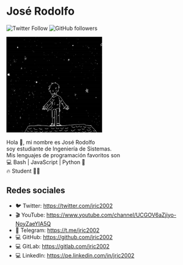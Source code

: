 # José Rodolfo
![Twitter Follow](https://img.shields.io/twitter/follow/jric2002?style=social)
![GitHub followers](https://img.shields.io/github/followers/jric2002?label=Jos%C3%A9%20Rodolfo&style=social)
<!-- ![Avatar](https://raw.githubusercontent.com/jric2002/jric2002/master/Avatars/Space.jpg) -->
<img src="https://raw.githubusercontent.com/jric2002/jric2002/master/Avatars/Space.jpg" width="250px" alt="Avatar"/>

Hola 👋, mi nombre es José Rodolfo  
soy estudiante de Ingeniería de Sistemas.  
Mis lenguajes de programación favoritos son  
💻 Bash | JavaScript | Python 📡  
🔥 Student 💚🚀

## Redes sociales
* 🐦 Twitter: https://twitter.com/jric2002
* 🎬 YouTube: https://www.youtube.com/channel/UCGOV6aZjiyo-NoyZaeYIA5Q
* 🚀 Telegram: https://t.me/jric2002
* 💻 GitHub: https://github.com/jric2002
* 💻 GitLab: https://gitlab.com/jric2002
* 💻 LinkedIn: https://pe.linkedin.com/in/jric2002

<!--
**jric2002/jric2002** is a ✨ _special_ ✨ repository because its `README.md` (this file) appears on your GitHub profile.

Here are some ideas to get you started:

- 🔭 I’m currently working on ...
- 🌱 I’m currently learning ...
- 👯 I’m looking to collaborate on ...
- 🤔 I’m looking for help with ...
- 💬 Ask me about ...
- 📫 How to reach me: ...
- 😄 Pronouns: ...
- ⚡ Fun fact: ...
-->
